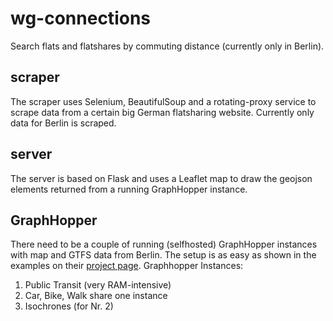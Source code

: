 # wg-connections
Search flats and flatshares by commuting distance (currently only in Berlin).

## scraper  
The scraper uses Selenium, BeautifulSoup and a rotating-proxy service to scrape data from a certain big German flatsharing website. Currently only data for Berlin is scraped.

## server
The server is based on Flask and uses a Leaflet map to draw the geojson elements returned from a running GraphHopper instance.

## GraphHopper  
There need to be a couple of running (selfhosted) GraphHopper instances with map and GTFS data from Berlin. The setup is as easy as shown in the examples on their [project page](https://github.com/graphhopper/graphhopper).
Graphhopper Instances:
1. Public Transit (very RAM-intensive)
2. Car, Bike, Walk share one instance
3. Isochrones (for Nr. 2)


